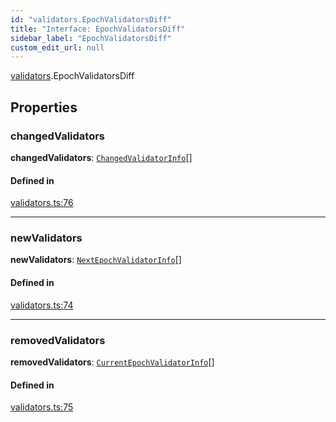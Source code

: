 ```yaml
---
id: "validators.EpochValidatorsDiff"
title: "Interface: EpochValidatorsDiff"
sidebar_label: "EpochValidatorsDiff"
custom_edit_url: null
---
```


[validators](../modules/validators.md).EpochValidatorsDiff

## Properties

### changedValidators

 **changedValidators**: [`ChangedValidatorInfo`](validators.ChangedValidatorInfo.md)[]

#### Defined in

[validators.ts:76](https://github.com/near/near-api-js/blob/ef6d7fbf/packages/near-api-js/src/validators.ts#L76)

___

### newValidators

 **newValidators**: [`NextEpochValidatorInfo`](providers_provider.NextEpochValidatorInfo.md)[]

#### Defined in

[validators.ts:74](https://github.com/near/near-api-js/blob/ef6d7fbf/packages/near-api-js/src/validators.ts#L74)

___

### removedValidators

 **removedValidators**: [`CurrentEpochValidatorInfo`](providers_provider.CurrentEpochValidatorInfo.md)[]

#### Defined in

[validators.ts:75](https://github.com/near/near-api-js/blob/ef6d7fbf/packages/near-api-js/src/validators.ts#L75)
